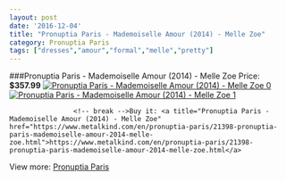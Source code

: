 ```yaml
---
layout: post
date: '2016-12-04'
title: "Pronuptia Paris - Mademoiselle Amour (2014) - Melle Zoe"
category: Pronuptia Paris
tags: ["dresses","amour","formal","melle","pretty"]
---
```

###Pronuptia Paris - Mademoiselle Amour (2014) - Melle Zoe
Price: **$357.99**
<a href="https://www.metalkind.com/en/pronuptia-paris/21398-pronuptia-paris-mademoiselle-amour-2014-melle-zoe.html"><img src="http://img.metalkind.com/90018-thickbox_default/pronuptia-paris-mademoiselle-amour-2014-melle-zoe.jpg" alt="Pronuptia Paris - Mademoiselle Amour (2014) - Melle Zoe 0" /></a>
<a href="https://www.metalkind.com/en/pronuptia-paris/21398-pronuptia-paris-mademoiselle-amour-2014-melle-zoe.html"><img src="http://img.metalkind.com/90021-thickbox_default/pronuptia-paris-mademoiselle-amour-2014-melle-zoe.jpg" alt="Pronuptia Paris - Mademoiselle Amour (2014) - Melle Zoe 1" /></a>


					<!-- break -->Buy it: <a title="Pronuptia Paris - Mademoiselle Amour (2014) - Melle Zoe" href="https://www.metalkind.com/en/pronuptia-paris/21398-pronuptia-paris-mademoiselle-amour-2014-melle-zoe.html">https://www.metalkind.com/en/pronuptia-paris/21398-pronuptia-paris-mademoiselle-amour-2014-melle-zoe.html</a>
View more: [Pronuptia Paris](https://www.metalkind.com/en/104-pronuptia-paris)